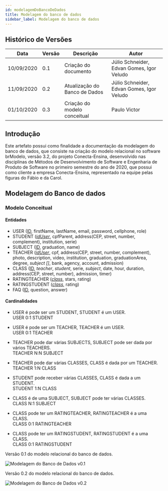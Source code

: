 ```yaml
---
id: modelagemDoBancoDeDados
title: Modelagem do banco de dados
sidebar_label: Modelagem do banco de dados
---
```


## Histórico de Versões

| Data | Versão | Descrição | Autor |
|--------|-----------|---------------|---------|
| 10/09/2020 | 0.1 | Criação do documento | Júlio Schneider, Edvan Gomes, Igor Veludo |
| 11/09/2020 | 0.2 | Atualização do Banco de Dados | Júlio Schneider, Edvan Gomes, Igor Veludo |
| 01/10/2020 | 0.3 | Criação do modelo conceitual | Paulo Victor |

## Introdução

Este artefato possui como finalidade a documentação da modelagem do banco de dados, que consiste na criação do modelo relacional no software brModelo, versão 3.2, do projeto Conecta-Ensina, desenvolvido nas disciplinas de Métodos de Desenvolvimento de Software e Engenharia de Produto de Software no primeiro semestre do ano de 2020, que possui como cliente a empresa Conecta-Ensina, representado na equipe pelas figuras do Fábio e da Carol.

## Modelagem do Banco de dados

### Modelo Conceitual

#### Entidades

- USER (<u>ID</u>, firstName, lastName, email, password, cellphone, role)
- STUDENT (<u>*idUser*</u>, cpfParent, address(CEP, street, number, complement), institution, serie)
- SUBJECT (<u>ID</u>, graduation, name)
- TEACHER (<u>*idUser*</u>, cpf, address(CEP, street, number, complement), photo, description, video, institution, graduation, graduationArea, degree, *subject []*, bank, agency, account, admission)
- CLASS (<u>ID</u>, *teacher*, *student*, serie, *subject*, date, hour, duration, address(CEP, street, number), admission, timer)
- RATINGTEACHER (<u>*class*</u>, stars, rating)
- RATINGSTUDENT (<u>*class*</u>, rating)
- FAQ (<u>ID</u>, question, answer)

#### Cardinalidades

- USER é pode ser um STUDENT, STUDENT é um USER.<br>
USER 0:1 STUDENT

- USER é pode ser um TEACHER, TEACHER é um USER.<br>
USER 0:1 TEACHER

- TEACHER pode dar várias SUBJECTS, SUBJECT pode ser dada por vários TEACHERS.<br>
TEACHER N:N SUBJECT

- TEACHER pode dar várias CLASSES, CLASS é dada por um TEACHER.<br>
TEACHER 1:N CLASS

- STUDENT pode receber várias CLASSES, CLASS é dada a um STUDENT.<br>
STUDENT 1:N CLASS

- CLASS é de uma SUBJECT, SUBJECT pode ter várias CLASSES.<br>
CLASS N:1 SUBJECT

- CLASS pode ter um RATINGTEACHER, RATINGTEACHER é a uma CLASS.<br>
CLASS 0:1 RATINGTEACHER

- CLASS pode ter um RATINGSTUDENT, RATINGSTUDENT é a uma CLASS.<br>
CLASS 0:1 RATINGSTUDENT

Versão 0.1 do modelo relacional do banco de dados. 

![Modelagem do Banco de Dados v0.1](https://raw.githubusercontent.com/fga-eps-mds/2020.1-Conecta-Ensina-Wiki/master/website/static/img/modelagem_banco_de_dados_v01.svg)

Versão 0.2 do modelo relacional do banco de dados. 

![Modelagem do Banco de Dados v0.2](https://raw.githubusercontent.com/fga-eps-mds/2020.1-Conecta-Ensina-Wiki/master/website/static/img/modelagem_banco_de_dados_v02.svg)

